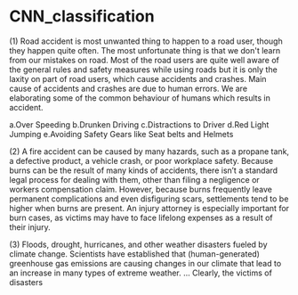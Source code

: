 # CNN_classification
(1) Road accident is most unwanted thing to happen to a road user, though they happen quite often. The most unfortunate thing is that we don't learn from our mistakes on road. Most of the road users are quite well aware of the general rules and safety measures while using roads but it is only the laxity on part of road users, which cause accidents and crashes. Main cause of accidents and crashes are due to human errors. We are elaborating some of the common behaviour of humans which results in accident.

a.Over Speeding
b.Drunken Driving
c.Distractions to Driver
d.Red Light Jumping
e.Avoiding Safety Gears like Seat belts and Helmets

(2) A fire accident can be caused by many hazards, such as a propane tank, a defective product, a vehicle crash, or poor workplace safety. Because burns can be the result of many kinds of accidents, there isn’t a standard legal process for dealing with them, other than filing a negligence or workers compensation claim. However, because burns frequently leave permanent complications and even disfiguring scars, settlements tend to be higher when burns are present. An injury attorney is especially important for burn cases, as victims may have to face lifelong expenses as a result of their injury.

(3) Floods, drought, hurricanes, and other weather disasters fueled by climate change. Scientists have established that (human-generated) greenhouse gas emissions are causing changes in our climate that lead to an increase in many types of extreme weather. ... Clearly, the victims of disasters 

